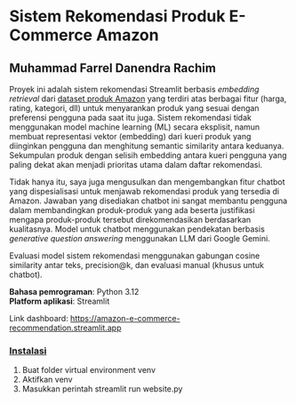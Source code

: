 # Sistem Rekomendasi Produk E-Commerce Amazon

## Muhammad Farrel Danendra Rachim

Proyek ini adalah sistem rekomendasi Streamlit berbasis *embedding retrieval* dari [dataset produk Amazon](https://www.kaggle.com/datasets/karkavelrajaj/amazon-sales-dataset/data) yang terdiri atas 
berbagai fitur (harga, rating, kategori, dll) untuk menyarankan produk 
yang 
sesuai dengan preferensi pengguna pada saat itu juga. Sistem rekomendasi tidak menggunakan model machine learning 
(ML) secara eksplisit, namun membuat representasi vektor (embedding) dari kueri produk yang diinginkan pengguna dan menghitung semantic similarity antara keduanya. Sekumpulan produk dengan selisih embedding antara kueri pengguna yang paling dekat akan menjadi prioritas utama dalam daftar rekomendasi.

Tidak hanya itu, saya juga mengusulkan dan mengembangkan fitur chatbot yang dispesialisasi untuk menjawab 
rekomendasi produk yang tersedia di Amazon. Jawaban yang disediakan chatbot ini sangat membantu pengguna dalam 
membandingkan produk-produk yang ada beserta justifikasi mengapa produk-produk tersebut direkomendasikan berdasarkan kualitasnya. Model untuk chatbot menggunakan pendekatan berbasis _generative question answering_ menggunakan LLM dari Google Gemini.

Evaluasi model sistem rekomendasi menggunakan gabungan cosine similarity antar teks, precision@k, dan evaluasi 
manual (khusus untuk chatbot).

**Bahasa pemrograman**: Python 3.12 \
**Platform aplikasi**: Streamlit

Link dashboard: https://amazon-e-commerce-recommendation.streamlit.app

### [Instalasi](https://docs.streamlit.io/get-started/installation/command-line)
1. Buat folder virtual environment venv 
2. Aktifkan venv 
3. Masukkan perintah streamlit run website.py